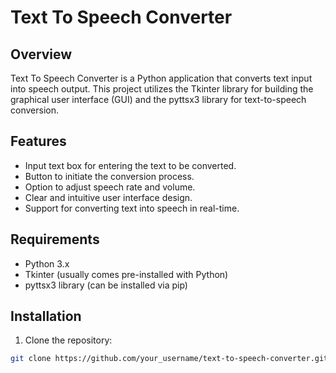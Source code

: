 # Text To Speech Converter

## Overview

Text To Speech Converter is a Python application that converts text input into speech output. This project utilizes the Tkinter library for building the graphical user interface (GUI) and the pyttsx3 library for text-to-speech conversion.

## Features

- Input text box for entering the text to be converted.
- Button to initiate the conversion process.
- Option to adjust speech rate and volume.
- Clear and intuitive user interface design.
- Support for converting text into speech in real-time.

## Requirements

- Python 3.x
- Tkinter (usually comes pre-installed with Python)
- pyttsx3 library (can be installed via pip)

## Installation

1. Clone the repository:

```bash
git clone https://github.com/your_username/text-to-speech-converter.git
